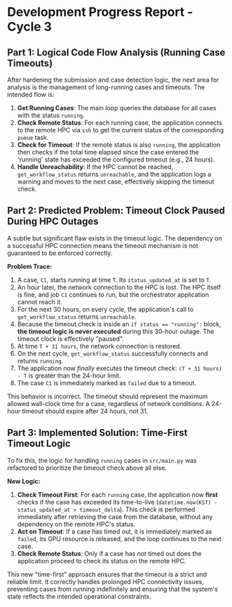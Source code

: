 # Development Progress Report - Cycle 3

## Part 1: Logical Code Flow Analysis (Running Case Timeouts)

After hardening the submission and case detection logic, the next area for analysis is the management of long-running cases and timeouts. The intended flow is:

1.  **Get Running Cases**: The main loop queries the database for all cases with the status `running`.
2.  **Check Remote Status**: For each running case, the application connects to the remote HPC via `ssh` to get the current status of the corresponding `pueue` task.
3.  **Check for Timeout**: If the remote status is also `running`, the application then checks if the total time elapsed since the case entered the 'running' state has exceeded the configured timeout (e.g., 24 hours).
4.  **Handle Unreachability**: If the HPC cannot be reached, `get_workflow_status` returns `unreachable`, and the application logs a warning and moves to the next case, effectively skipping the timeout check.

## Part 2: Predicted Problem: Timeout Clock Paused During HPC Outages

A subtle but significant flaw exists in the timeout logic. The dependency on a successful HPC connection means the timeout mechanism is not guaranteed to be enforced correctly.

**Problem Trace:**

1.  A case, `C1`, starts running at time `T`. Its `status_updated_at` is set to `T`.
2.  An hour later, the network connection to the HPC is lost. The HPC itself is fine, and job `C1` continues to run, but the orchestrator application cannot reach it.
3.  For the next 30 hours, on every cycle, the application's call to `get_workflow_status` returns `unreachable`.
4.  Because the timeout check is inside an `if status == "running":` block, **the timeout logic is never executed** during this 30-hour outage. The timeout clock is effectively "paused".
5.  At time `T + 31 hours`, the network connection is restored.
6.  On the next cycle, `get_workflow_status` successfully connects and returns `running`.
7.  The application now *finally* executes the timeout check: `(T + 31 hours) - T` is greater than the 24-hour limit.
8.  The case `C1` is immediately marked as `failed` due to a timeout.

This behavior is incorrect. The timeout should represent the maximum allowed wall-clock time for a case, regardless of network conditions. A 24-hour timeout should expire after 24 hours, not 31.

## Part 3: Implemented Solution: Time-First Timeout Logic

To fix this, the logic for handling `running` cases in `src/main.py` was refactored to prioritize the timeout check above all else.

**New Logic:**

1.  **Check Timeout First**: For each `running` case, the application now **first** checks if the case has exceeded its time-to-live (`datetime.now(KST) - status_updated_at > timeout_delta`). This check is performed immediately after retrieving the case from the database, without any dependency on the remote HPC's status.
2.  **Act on Timeout**: If a case has timed out, it is immediately marked as `failed`, its GPU resource is released, and the loop continues to the next case.
3.  **Check Remote Status**: Only if a case has *not* timed out does the application proceed to check its status on the remote HPC.

This new "time-first" approach ensures that the timeout is a strict and reliable limit. It correctly handles prolonged HPC connectivity issues, preventing cases from running indefinitely and ensuring that the system's state reflects the intended operational constraints.
